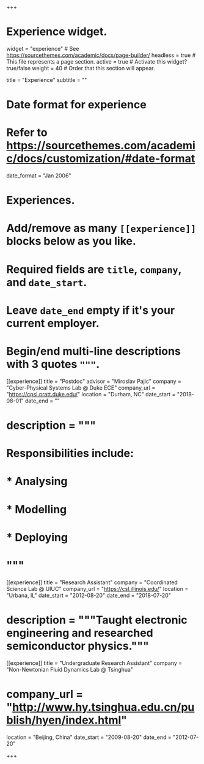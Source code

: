 +++
# Experience widget.
widget = "experience"  # See https://sourcethemes.com/academic/docs/page-builder/
headless = true  # This file represents a page section.
active = true  # Activate this widget? true/false
weight = 40  # Order that this section will appear.

title = "Experience"
subtitle = ""

# Date format for experience
#   Refer to https://sourcethemes.com/academic/docs/customization/#date-format
date_format = "Jan 2006"

# Experiences.
#   Add/remove as many `[[experience]]` blocks below as you like.
#   Required fields are `title`, `company`, and `date_start`.
#   Leave `date_end` empty if it's your current employer.
#   Begin/end multi-line descriptions with 3 quotes `"""`.
[[experience]]
  title = "Postdoc"
  advisor = "Miroslav Pajic"
  company = "Cyber-Physical Systems Lab @ Duke ECE"
  company_url = "https://cpsl.pratt.duke.edu/"
  location = "Durham, NC"
  date_start = "2018-08-01"
  date_end = ""
#  description = """
#  Responsibilities include:
#
#  * Analysing
#  * Modelling
#  * Deploying
#  """

[[experience]]
  title = "Research Assistant"
  company = "Coordinated Science Lab @ UIUC"
  company_url = "https://csl.illinois.edu/"
  location = "Urbana, IL"
  date_start = "2012-08-20"
  date_end = "2018-07-20"
#  description = """Taught electronic engineering and researched semiconductor physics."""

[[experience]]
  title = "Undergraduate Research Assistant"
  company = "Non-Newtonian Fluid Dynamics Lab @ Tsinghua"
#  company_url = "http://www.hy.tsinghua.edu.cn/publish/hyen/index.html"
  location = "Beijing, China"
  date_start = "2009-08-20"
  date_end = "2012-07-20"

+++
